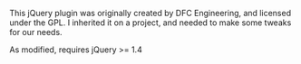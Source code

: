 This jQuery plugin was originally created by DFC Engineering, and licensed under the GPL. I inherited it on a project, and needed to make some tweaks for our needs.

As modified, requires jQuery >= 1.4
